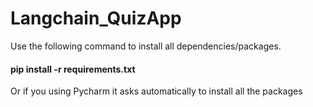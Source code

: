 # Langchain_QuizApp

Use the following command to install all dependencies/packages.
#### pip install -r requirements.txt

Or if you using Pycharm it asks automatically to install all the packages